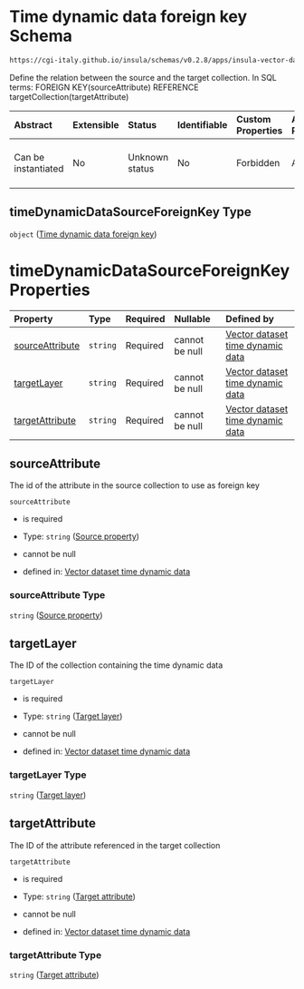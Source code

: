 # Time dynamic data foreign key Schema

```txt
https://cgi-italy.github.io/insula/schemas/v0.2.8/apps/insula-vector-dataset-time-dynamic-data.schema.json#/$defs/timeDynamicDataSourceForeignKey
```

Define the relation between the source and the target collection. In SQL terms: FOREIGN KEY(sourceAttribute) REFERENCE targetCollection(targetAttribute)

| Abstract            | Extensible | Status         | Identifiable | Custom Properties | Additional Properties | Access Restrictions | Defined In                                                                                                                                       |
| :------------------ | :--------- | :------------- | :----------- | :---------------- | :-------------------- | :------------------ | :----------------------------------------------------------------------------------------------------------------------------------------------- |
| Can be instantiated | No         | Unknown status | No           | Forbidden         | Allowed               | none                | [insula-vector-dataset-time-dynamic-data.schema.json\*](schemas/apps/insula-vector-dataset-time-dynamic-data.schema.json) |

## timeDynamicDataSourceForeignKey Type

`object` ([Time dynamic data foreign key](insula-vector-dataset-time-dynamic-data-defs-time-dynamic-data-foreign-key.md))

# timeDynamicDataSourceForeignKey Properties

| Property                            | Type     | Required | Nullable       | Defined by                                                                                                                                                                                                                                                                                                                   |
| :---------------------------------- | :------- | :------- | :------------- | :--------------------------------------------------------------------------------------------------------------------------------------------------------------------------------------------------------------------------------------------------------------------------------------------------------------------------- |
| [sourceAttribute](#sourceattribute) | `string` | Required | cannot be null | [Vector dataset time dynamic data](insula-vector-dataset-time-dynamic-data-defs-time-dynamic-data-foreign-key-properties-source-property.md)  |
| [targetLayer](#targetlayer)         | `string` | Required | cannot be null | [Vector dataset time dynamic data](insula-vector-dataset-time-dynamic-data-defs-time-dynamic-data-foreign-key-properties-target-layer.md)         |
| [targetAttribute](#targetattribute) | `string` | Required | cannot be null | [Vector dataset time dynamic data](insula-vector-dataset-time-dynamic-data-defs-time-dynamic-data-foreign-key-properties-target-attribute.md) |

## sourceAttribute

The id of the attribute in the source collection to use as foreign key

`sourceAttribute`

* is required

* Type: `string` ([Source property](insula-vector-dataset-time-dynamic-data-defs-time-dynamic-data-foreign-key-properties-source-property.md))

* cannot be null

* defined in: [Vector dataset time dynamic data](insula-vector-dataset-time-dynamic-data-defs-time-dynamic-data-foreign-key-properties-source-property.md)

### sourceAttribute Type

`string` ([Source property](insula-vector-dataset-time-dynamic-data-defs-time-dynamic-data-foreign-key-properties-source-property.md))

## targetLayer

The ID of the collection containing the time dynamic data

`targetLayer`

* is required

* Type: `string` ([Target layer](insula-vector-dataset-time-dynamic-data-defs-time-dynamic-data-foreign-key-properties-target-layer.md))

* cannot be null

* defined in: [Vector dataset time dynamic data](insula-vector-dataset-time-dynamic-data-defs-time-dynamic-data-foreign-key-properties-target-layer.md)

### targetLayer Type

`string` ([Target layer](insula-vector-dataset-time-dynamic-data-defs-time-dynamic-data-foreign-key-properties-target-layer.md))

## targetAttribute

The ID of the attribute referenced in the target collection

`targetAttribute`

* is required

* Type: `string` ([Target attribute](insula-vector-dataset-time-dynamic-data-defs-time-dynamic-data-foreign-key-properties-target-attribute.md))

* cannot be null

* defined in: [Vector dataset time dynamic data](insula-vector-dataset-time-dynamic-data-defs-time-dynamic-data-foreign-key-properties-target-attribute.md)

### targetAttribute Type

`string` ([Target attribute](insula-vector-dataset-time-dynamic-data-defs-time-dynamic-data-foreign-key-properties-target-attribute.md))
